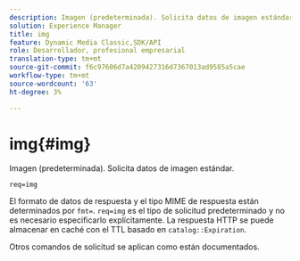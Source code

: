 ```yaml
---
description: Imagen (predeterminada). Solicita datos de imagen estándar.
solution: Experience Manager
title: img
feature: Dynamic Media Classic,SDK/API
role: Desarrollador, profesional empresarial
translation-type: tm+mt
source-git-commit: f6c97606d7a4209427316d7367013ad9585a5cae
workflow-type: tm+mt
source-wordcount: '63'
ht-degree: 3%

---
```



# img{#img}

Imagen (predeterminada). Solicita datos de imagen estándar.

`req=img`

El formato de datos de respuesta y el tipo MIME de respuesta están determinados por `fmt=`. `req=img` es el tipo de solicitud predeterminado y no es necesario especificarlo explícitamente. La respuesta HTTP se puede almacenar en caché con el TTL basado en `catalog::Expiration`.

Otros comandos de solicitud se aplican como están documentados.
